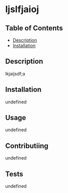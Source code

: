 # ljslfjaioj

## Table of Contents
* [Description](https://github.com/GarrettLB/README-Generator#description)
* [Installation](https://github.com/GarrettLB/README-Generator#installation)

## Description
lkjaijsdf;a

## Installation
undefined

## Usage
undefined

## Contributiing
undefined

## Tests
undefined